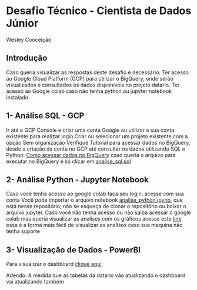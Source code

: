 # Desafio Técnico - Cientista de Dados Júnior 

Wesley Conceição 

## Introdução 
Caso queria visualizar as respostas deste desafio é necessário:
Ter acesso ao Google Cloud Platform (GCP) para utilizar o BigQuery, onde serão visualizados e consultados os dados disponíveis no projeto datario.
Ter acesso ao Google colab caso não tenha python ou jupyter notebook instalado 

## 1- Análise SQL - GCP
Ir até o GCP Console e criar uma conta Google ou utilizar a sua conta existente para realizar login
Criar ou selecionar um projeto existente com a opção Sem organização
Verifique Tutorial para acessar dados no BigQuery, desde a criação da conta no GCP até consultar os dados utilizando SQL e Python: [Como acessar dados no BigQuery](https://docs.dados.rio/tutoriais/como-acessar-dados/)  caso queria o arquivo para executar no BigQuery é só clicar em [analise_sql.sql](https://github.com/wesleyConceicao/emd-desafio-junior-data-scientist/blob/main/analise_sql.sql)

## 2- Análise Python - Jupyter Notebook
Caso você tenha acesso ao google colab faça seu login, acesse com sua conta
Você pode importar o arquivo notebook [analise_python.ipynb](https://github.com/wesleyConceicao/emd-desafio-junior-data-scientist/blob/main/analise_python.ipynb), que está nesse repositório; não se esqueça de clonar o repositório ou baixar o arquivo jupyter.
Caso você não tenha acesso ou não saiba acessar o google colab mas queria visualizar as analises com os gráficos acesse este [link](https://nbviewer.org/github/wesleyConceicao/emd-desafio-junior-data-scientist/blob/main/analise_python.ipynb) essa é a forma mais fácil de visualizar as analises caso sua maquina não tenha suporte 

## 3- Visualização de Dados - PowerBI
Para visualizar o dashboard [clique aqui](https://app.powerbi.com/view?r=eyJrIjoiYzAwY2VlYzQtMTEwMi00ZGFkLTkxNzItYjFhYmVjZWIwNjMyIiwidCI6IjI2ZTY3OTdjLThmZDItNDM1NC04N2NiLTdjMjU3OTI5ZWI2NSJ9&embedImagePlaceholder=true); 

Adendo: A medida que as tabelas da datario vão atualizando o dashboard vai atualizando também
